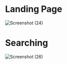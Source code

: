 # Landing Page
![Screenshot (24)](https://github.com/user-attachments/assets/ccaa55c8-486d-4897-8bda-83c7bb7aa11d)
# Searching
![Screenshot (26)](https://github.com/user-attachments/assets/31f13772-dd4e-4d2f-8154-2690d52f9ca7)
